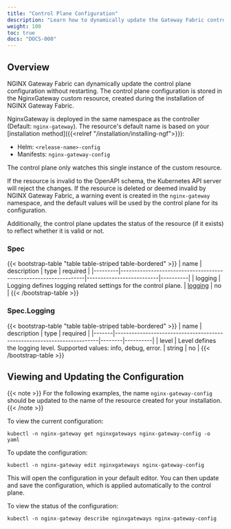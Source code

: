 ```yaml
---
title: "Control Plane Configuration"
description: "Learn how to dynamically update the Gateway Fabric control plane configuration."
weight: 100
toc: true
docs: "DOCS-000"
---
```


## Overview

NGINX Gateway Fabric can dynamically update the control plane configuration without restarting. The control plane configuration is stored in the NginxGateway custom resource, created during the installation of NGINX Gateway Fabric.

NginxGateway is deployed in the same namespace as the controller (Default: `nginx-gateway`). The resource's default name is based on your [installation method]({{<relref "/installation/installing-ngf">}}):

- Helm: `<release-name>-config`
- Manifests: `nginx-gateway-config`

The control plane only watches this single instance of the custom resource.

If the resource is invalid to the OpenAPI schema, the Kubernetes API server will reject the changes. If the resource is deleted or deemed invalid by NGINX Gateway Fabric, a warning event is created in the `nginx-gateway` namespace, and the default values will be used by the control plane for its configuration.

Additionally, the control plane updates the status of the resource (if it exists) to reflect whether it is valid or not.

### Spec

{{< bootstrap-table "table table-striped table-bordered" >}}
| name    | description                                                     | type                     | required |
|---------|-----------------------------------------------------------------|--------------------------|----------|
| logging | Logging defines logging related settings for the control plane. | [logging](#speclogging) | no       |
{{< /bootstrap-table >}}

### Spec.Logging

{{< bootstrap-table "table table-striped table-bordered" >}}
| name  | description                                                            | type   | required |
|-------|------------------------------------------------------------------------|--------|----------|
| level | Level defines the logging level. Supported values: info, debug, error. | string | no       |
{{< /bootstrap-table >}}

## Viewing and Updating the Configuration

{{< note >}} For the following examples, the name `nginx-gateway-config` should be updated to the name of the resource created for your installation. {{< /note >}}

To view the current configuration:

```shell
kubectl -n nginx-gateway get nginxgateways nginx-gateway-config -o yaml
```

To update the configuration:

```shell
kubectl -n nginx-gateway edit nginxgateways nginx-gateway-config
```

This will open the configuration in your default editor. You can then update and save the configuration, which is applied automatically to the control plane.

To view the status of the configuration:

```shell
kubectl -n nginx-gateway describe nginxgateways nginx-gateway-config
```
